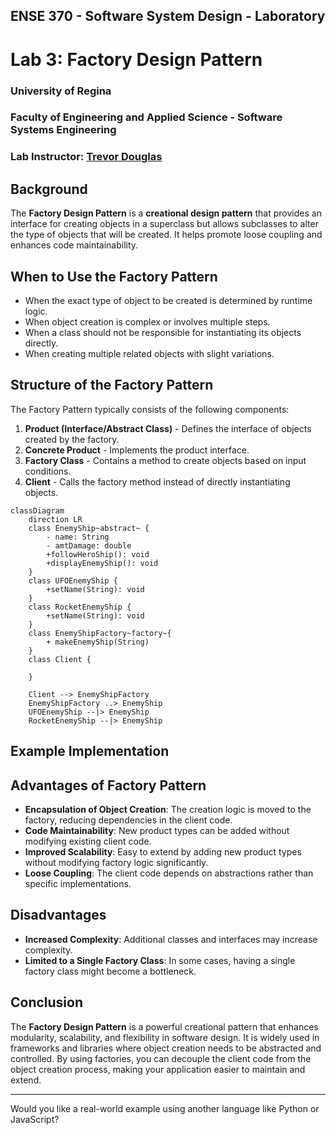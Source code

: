 ## ENSE 370 - Software System Design - Laboratory

# Lab 3: Factory Design Pattern
### University of Regina
### Faculty of Engineering and Applied Science - Software Systems Engineering

### Lab Instructor: [Trevor Douglas](mailto:trevor.douglas@uregina.ca)

## Background
 
The **Factory Design Pattern** is a **creational design pattern** that provides an interface for creating objects in a superclass but allows subclasses to alter the type of objects that will be created. It helps promote loose coupling and enhances code maintainability.

## When to Use the Factory Pattern
- When the exact type of object to be created is determined by runtime logic.
- When object creation is complex or involves multiple steps.
- When a class should not be responsible for instantiating its objects directly.
- When creating multiple related objects with slight variations.

## Structure of the Factory Pattern
The Factory Pattern typically consists of the following components:
1. **Product (Interface/Abstract Class)** - Defines the interface of objects created by the factory.
2. **Concrete Product** - Implements the product interface.
3. **Factory Class** - Contains a method to create objects based on input conditions.
4. **Client** - Calls the factory method instead of directly instantiating objects.

```mermaid
classDiagram
    direction LR
    class EnemyShip~abstract~ {
        - name: String
        - amtDamage: double
        +followHeroShip(): void
        +displayEnemyShip(): void
    }
    class UFOEnemyShip {
        +setName(String): void
    }
    class RocketEnemyShip {
        +setName(String): void
    }
    class EnemyShipFactory~factory~{
        + makeEnemyShip(String)
    }
    class Client {
        
    }

    Client --> EnemyShipFactory
    EnemyShipFactory ..> EnemyShip
    UFOEnemyShip --|> EnemyShip
    RocketEnemyShip --|> EnemyShip 

```





## Example Implementation



## Advantages of Factory Pattern
- **Encapsulation of Object Creation**: The creation logic is moved to the factory, reducing dependencies in the client code.
- **Code Maintainability**: New product types can be added without modifying existing client code.
- **Improved Scalability**: Easy to extend by adding new product types without modifying factory logic significantly.
- **Loose Coupling**: The client code depends on abstractions rather than specific implementations.

## Disadvantages
- **Increased Complexity**: Additional classes and interfaces may increase complexity.
- **Limited to a Single Factory Class**: In some cases, having a single factory class might become a bottleneck.

## Conclusion
The **Factory Design Pattern** is a powerful creational pattern that enhances modularity, scalability, and flexibility in software design. It is widely used in frameworks and libraries where object creation needs to be abstracted and controlled. By using factories, you can decouple the client code from the object creation process, making your application easier to maintain and extend.

---
Would you like a real-world example using another language like Python or JavaScript?

